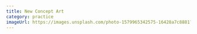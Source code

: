 ```yaml
---
title: New Concept Art
category: practice
imageUrl: https://images.unsplash.com/photo-1579965342575-16428a7c8881?ixid=MnwxMjA3fDB8MHxzZWFyY2h8MXx8cGFpbnRpbmd8ZW58MHx8MHx8&ixlib=rb-1.2.1&w=1000&q=80
---
```

